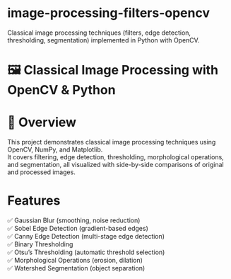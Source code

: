 # image-processing-filters-opencv
Classical image processing techniques (filters, edge detection, thresholding, segmentation) implemented in Python with OpenCV.
# 🖼️ Classical Image Processing with OpenCV & Python  

 # 📌 Overview  
This project demonstrates  classical image processing techniques using OpenCV, NumPy, and Matplotlib.  
It covers filtering, edge detection, thresholding, morphological operations, and segmentation, all visualized with side-by-side comparisons of original and processed images.  

# Features  
✅ Gaussian Blur (smoothing, noise reduction)  
✅ Sobel Edge Detection (gradient-based edges)  
✅ Canny Edge Detection (multi-stage edge detection)  
✅ Binary Thresholding  
✅ Otsu’s Thresholding (automatic threshold selection)  
✅ Morphological Operations (erosion, dilation)  
✅ Watershed Segmentation (object separation)  


